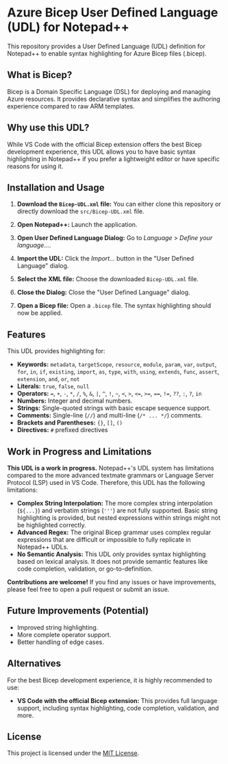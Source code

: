 # Azure Bicep User Defined Language (UDL) for Notepad++

This repository provides a User Defined Language (UDL) definition for Notepad++ to enable syntax highlighting for Azure Bicep files (.bicep).

## What is Bicep?

Bicep is a Domain Specific Language (DSL) for deploying and managing Azure resources. It provides declarative syntax and simplifies the authoring experience compared to raw ARM templates.

## Why use this UDL?

While VS Code with the official Bicep extension offers the best Bicep development experience, this UDL allows you to have basic syntax highlighting in Notepad++ if you prefer a lightweight editor or have specific reasons for using it.

## Installation and Usage

1.  **Download the `Bicep-UDL.xml` file:** You can either clone this repository or directly download the `src/Bicep-UDL.xml` file.

2.  **Open Notepad++:** Launch the application.

3.  **Open User Defined Language Dialog:** Go to *Language* \> *Define your language...*.

4.  **Import the UDL:** Click the *Import...* button in the "User Defined Language" dialog.

5.  **Select the XML file:** Choose the downloaded `Bicep-UDL.xml` file.

6.  **Close the Dialog:** Close the "User Defined Language" dialog.

7.  **Open a Bicep file:** Open a `.bicep` file. The syntax highlighting should now be applied.

## Features

This UDL provides highlighting for:

*   **Keywords:** `metadata`, `targetScope`, `resource`, `module`, `param`, `var`, `output`, `for`, `in`, `if`, `existing`, `import`, `as`, `type`, `with`, `using`, `extends`, `func`, `assert`, `extension`, `and`, `or`, `not`
*   **Literals:** `true`, `false`, `null`
*   **Operators:** `=`, `+`, `-`, `*`, `/`, `%`, `&`, `|`, `^`, `!`, `~`, `<`, `>`, `<=`, `>=`, `==`, `!=`, `??`, `:`, `?`, `in`
*   **Numbers:** Integer and decimal numbers.
*   **Strings:** Single-quoted strings with basic escape sequence support.
*   **Comments:** Single-line (`//`) and multi-line (`/* ... */`) comments.
*   **Brackets and Parentheses:** `{}`, `[]`, `()`
*   **Directives:** `#` prefixed directives

## Work in Progress and Limitations

**This UDL is a work in progress.** Notepad++'s UDL system has limitations compared to the more advanced textmate grammars or Language Server Protocol (LSP) used in VS Code. Therefore, this UDL has the following limitations:

*   **Complex String Interpolation:** The more complex string interpolation (`${...}`) and verbatim strings (`'''`) are not fully supported. Basic string highlighting is provided, but nested expressions within strings might not be highlighted correctly.
*   **Advanced Regex:** The original Bicep grammar uses complex regular expressions that are difficult or impossible to fully replicate in Notepad++ UDLs.
*   **No Semantic Analysis:** This UDL only provides syntax highlighting based on lexical analysis. It does not provide semantic features like code completion, validation, or go-to-definition.

**Contributions are welcome!** If you find any issues or have improvements, please feel free to open a pull request or submit an issue.

## Future Improvements (Potential)

*   Improved string highlighting.
*   More complete operator support.
*   Better handling of edge cases.

## Alternatives

For the best Bicep development experience, it is highly recommended to use:

*   **VS Code with the official Bicep extension:** This provides full language support, including syntax highlighting, code completion, validation, and more.

## License

This project is licensed under the [MIT License](LICENSE).
